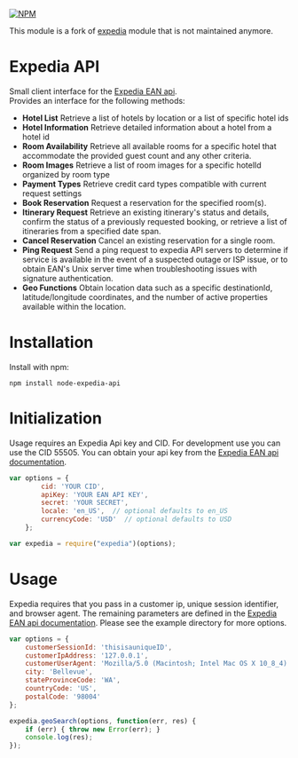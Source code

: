 [![NPM](https://nodei.co/npm/yfb-expedia.png)](https://nodei.co/npm/yfb-expedia/)

This module is a fork of [expedia](https://www.npmjs.com/package/expedia) module that is not maintained anymore.

# Expedia API

Small client interface for the [Expedia EAN api](http://developer.ean.com/).<br>
Provides an interface for the following methods:

- **Hotel List** Retrieve a list of hotels by location or a list of specific hotel ids
- **Hotel Information** Retrieve detailed information about a hotel from a hotel id
- **Room Availability** Retrieve all available rooms for a specific hotel that accommodate the provided guest count and any other criteria.
- **Room Images** Retrieve a list of room images for a specific hotelId organized by room type
- **Payment Types** Retrieve credit card types compatible with current request settings
- **Book Reservation** Request a reservation for the specified room(s).
- **Itinerary Request** Retrieve an existing itinerary's status and details, confirm the status of a previously requested booking, or retrieve a list of itineraries from a specified date span.
- **Cancel Reservation** Cancel an existing reservation for a single room.
- **Ping Request** Send a ping request to expedia API servers to determine if service is available in the event of a suspected outage or ISP issue, or to obtain EAN's Unix server time when troubleshooting issues with signature authentication.
- **Geo Functions** Obtain location data such as a specific destinationId, latitude/longitude coordinates, and the number of active properties available within the location.

# Installation

Install with npm:

```
npm install node-expedia-api
```

# Initialization

Usage requires an Expedia Api key and CID. For development use you can use the CID 55505\. You can obtain your api key from the [Expedia EAN api documentation](http://developer.ean.com/).

```javascript
var options = {
        cid: 'YOUR CID',
        apiKey: 'YOUR EAN API KEY',
        secret: 'YOUR SECRET',
        locale: 'en_US',  // optional defaults to en_US
        currencyCode: 'USD'  // optional defaults to USD
    };

var expedia = require("expedia")(options);
```

# Usage

Expedia requires that you pass in a customer ip, unique session identifier, and browser agent. The remaining parameters are defined in the [Expedia EAN api documentation](http://developer.ean.com/). Please see the example directory for more options.

```javascript
var options = {
    customerSessionId: 'thisisauniqueID',
    customerIpAddress: '127.0.0.1',
    customerUserAgent: 'Mozilla/5.0 (Macintosh; Intel Mac OS X 10_8_4) AppleWebKit/537.36 (KHTML, like Gecko)',
    city: 'Bellevue',
    stateProvinceCode: 'WA',
    countryCode: 'US',
    postalCode: '98004'
};

expedia.geoSearch(options, function(err, res) {
    if (err) { throw new Error(err); }
    console.log(res);
});
```
